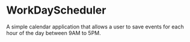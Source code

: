 # WorkDayScheduler
A simple calendar application that allows a user to save events for each hour of the day between 9AM to 5PM.
